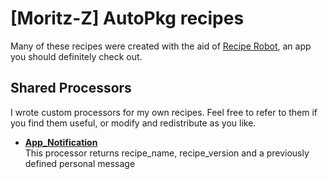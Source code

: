 #  [Moritz-Z] AutoPkg recipes

Many of these recipes were created with the aid of [Recipe Robot](https://github.com/homebysix/recipe-robot), an app you should definitely check out.

## Shared Processors

I wrote custom processors for my own recipes. Feel free to refer to them if you find them useful, or modify and redistribute as you like.

- __[App_Notification](SharedProcessors/README.md)__  
    This processor returns recipe_name, recipe_version and a previously defined personal message
